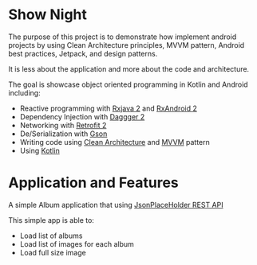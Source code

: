 # Show Night

The purpose of this project is to demonstrate how implement android projects by using Clean Architecture principles, MVVM pattern, Android best practices, Jetpack, and design patterns.

It is less about the application and more about the code and architecture.

The goal is showcase object oriented programming in Kotlin and Android including:
- Reactive programming with [Rxjava 2](https://github.com/ReactiveX/RxJava) and [RxAndroid 2](https://github.com/ReactiveX/RxAndroid)
- Dependency Injection with [Daggger 2](https://github.com/google/dagger)
- Networking with [Retrofit 2](https://github.com/square/retrofit)
- De/Serialization with [Gson](https://github.com/google/gson)
- Writing code using [Clean Architecture](https://blog.cleancoder.com/uncle-bob/2012/08/13/the-clean-architecture.html) and [MVVM](https://en.wikipedia.org/wiki/Model%E2%80%93view%E2%80%93viewmodel) pattern
- Using [Kotlin](https://developer.android.com/kotlin)

# Application and Features

A simple Album application that using [JsonPlaceHolder REST API](https://jsonplaceholder.typicode.com/)

This simple app is able to:

- Load list of albums
- Load list of images for each album
- Load full size image

